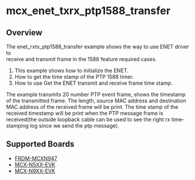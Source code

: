 # mcx_enet_txrx_ptp1588_transfer

## Overview

The enet_rxtx_ptp1588_transfer example shows the way to use ENET driver to  
 receive and transmit frame in the 1588 feature required cases.

1. This example shows how to initialize the ENET.
2. How to get the time stamp of the PTP 1588 timer.
3. How to use Get the ENET transmit and receive frame time stamp.

The example transmits 20 number PTP event frame, shows the timestamp of the transmitted frame.
The length, source MAC address and destination MAC address of the received frame will be print. 
The time stamp of the received timestamp will be print when the PTP message frame is received(the outside loopback cable can be used to see the right rx time-stamping log since we send the ptp message).

## Supported Boards
- [FRDM-MCXN947](../../../_boards/frdmmcxn947/driver_examples/enet/txrx_ptp1588_transfer/example_board_readme.md)
- [MCX-N5XX-EVK](../../../_boards/mcxn5xxevk/driver_examples/enet/txrx_ptp1588_transfer/example_board_readme.md)
- [MCX-N9XX-EVK](../../../_boards/mcxn9xxevk/driver_examples/enet/txrx_ptp1588_transfer/example_board_readme.md)
